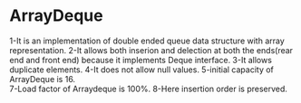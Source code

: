 # ArrayDeque
1-It is an implementation of double ended queue data structure with array representation.
2-It allows both inserion and delection at both the ends(rear end and front end) because it implements Deque interface.
3-It allows duplicate elements.
4-It does not allow null values.
5-initial capacity of ArrayDeque is 16.   
7-Load factor of Arraydeque is 100%.
8-Here insertion order is preserved.
